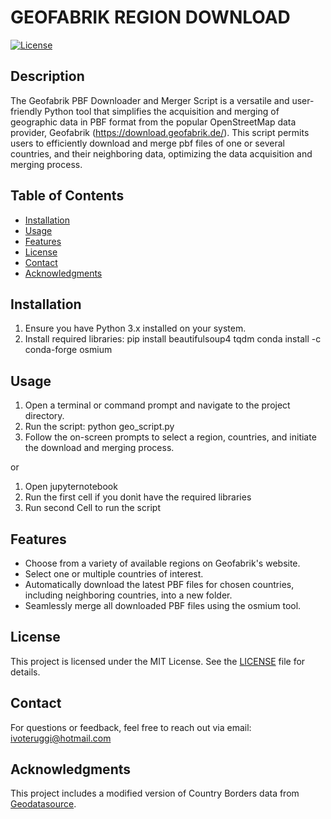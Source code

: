 # GEOFABRIK REGION DOWNLOAD

[![License](https://img.shields.io/badge/license-MIT-blue.svg)](LICENSE)

## Description

The Geofabrik PBF Downloader and Merger Script is a versatile and user-friendly Python tool that simplifies the acquisition and merging of geographic data in PBF format from the popular OpenStreetMap data provider, Geofabrik (https://download.geofabrik.de/). This script permits users to efficiently download and merge pbf files of one or several countries, and their neighboring data, optimizing the data acquisition and merging process.


## Table of Contents

- [Installation](#installation)
- [Usage](#usage)
- [Features](#features)
- [License](#license)
- [Contact](#contact)
- [Acknowledgments](#references)

## Installation

1. Ensure you have Python 3.x installed on your system.
2. Install required libraries:
    pip install beautifulsoup4 tqdm
    conda install -c conda-forge osmium

## Usage

1. Open a terminal or command prompt and navigate to the project directory.
2. Run the script: 
    python geo_script.py
3. Follow the on-screen prompts to select a region, countries, and initiate the download and merging process.

or

1. Open jupyternotebook
2. Run the first cell if you donìt have the required libraries
3. Run second Cell to run the script

## Features

- Choose from a variety of available regions on Geofabrik's website.
- Select one or multiple countries of interest.
- Automatically download the latest PBF files for chosen countries, including neighboring countries, into a new folder.
- Seamlessly merge all downloaded PBF files using the osmium tool.

## License

This project is licensed under the MIT License. See the [LICENSE](LICENSE) file for details.

## Contact

For questions or feedback, feel free to reach out via email: ivoteruggi@hotmail.com

## Acknowledgments

This project includes a modified version of Country Borders data from [Geodatasource](https://www.geodatasource.com).
